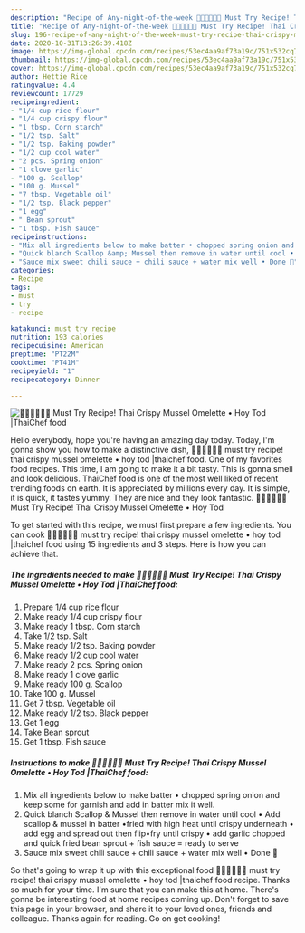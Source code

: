 ```yaml
---
description: "Recipe of Any-night-of-the-week 🧑🏽‍🍳🧑🏼‍🍳 Must Try Recipe! Thai Crispy Mussel Omelette • Hoy Tod |ThaiChef food"
title: "Recipe of Any-night-of-the-week 🧑🏽‍🍳🧑🏼‍🍳 Must Try Recipe! Thai Crispy Mussel Omelette • Hoy Tod |ThaiChef food"
slug: 196-recipe-of-any-night-of-the-week-must-try-recipe-thai-crispy-mussel-omelette-hoy-tod-thaichef-food
date: 2020-10-31T13:26:39.418Z
image: https://img-global.cpcdn.com/recipes/53ec4aa9af73a19c/751x532cq70/🧑🏽🍳🧑🏼🍳-must-try-recipe-thai-crispy-mussel-omelette-•-hoy-tod-thaichef-food-recipe-main-photo.jpg
thumbnail: https://img-global.cpcdn.com/recipes/53ec4aa9af73a19c/751x532cq70/🧑🏽🍳🧑🏼🍳-must-try-recipe-thai-crispy-mussel-omelette-•-hoy-tod-thaichef-food-recipe-main-photo.jpg
cover: https://img-global.cpcdn.com/recipes/53ec4aa9af73a19c/751x532cq70/🧑🏽🍳🧑🏼🍳-must-try-recipe-thai-crispy-mussel-omelette-•-hoy-tod-thaichef-food-recipe-main-photo.jpg
author: Hettie Rice
ratingvalue: 4.4
reviewcount: 17729
recipeingredient:
- "1/4 cup rice flour"
- "1/4 cup crispy flour"
- "1 tbsp. Corn starch"
- "1/2 tsp. Salt"
- "1/2 tsp. Baking powder"
- "1/2 cup cool water"
- "2 pcs. Spring onion"
- "1 clove garlic"
- "100 g. Scallop"
- "100 g. Mussel"
- "7 tbsp. Vegetable oil"
- "1/2 tsp. Black pepper"
- "1 egg"
- " Bean sprout"
- "1 tbsp. Fish sauce"
recipeinstructions:
- "Mix all ingredients below to make batter • chopped spring onion and keep some for garnish and add in batter mix it well."
- "Quick blanch Scallop &amp; Mussel then remove in water until cool • Add scallop &amp; mussel in batter •fried with high heat until crispy underneath • add egg and spread out then flip•fry until crispy • add garlic chopped and quick fried bean sprout + fish sauce = ready to serve"
- "Sauce mix sweet chili sauce + chili sauce + water mix well • Done 🥢"
categories:
- Recipe
tags:
- must
- try
- recipe

katakunci: must try recipe 
nutrition: 193 calories
recipecuisine: American
preptime: "PT22M"
cooktime: "PT41M"
recipeyield: "1"
recipecategory: Dinner

---
```



![🧑🏽‍🍳🧑🏼‍🍳 Must Try Recipe! Thai Crispy Mussel Omelette • Hoy Tod |ThaiChef food](https://img-global.cpcdn.com/recipes/53ec4aa9af73a19c/751x532cq70/🧑🏽🍳🧑🏼🍳-must-try-recipe-thai-crispy-mussel-omelette-•-hoy-tod-thaichef-food-recipe-main-photo.jpg)

Hello everybody, hope you're having an amazing day today. Today, I'm gonna show you how to make a distinctive dish, 🧑🏽‍🍳🧑🏼‍🍳 must try recipe! thai crispy mussel omelette • hoy tod |thaichef food. One of my favorites food recipes. This time, I am going to make it a bit tasty. This is gonna smell and look delicious.
ThaiChef food is one of the most well liked of recent trending foods on earth. It is appreciated by millions every day. It is simple, it is quick, it tastes yummy. They are nice and they look fantastic. 🧑🏽‍🍳🧑🏼‍🍳 Must Try Recipe! Thai Crispy Mussel Omelette • Hoy Tod 


To get started with this recipe, we must first prepare a few ingredients. You can cook 🧑🏽‍🍳🧑🏼‍🍳 must try recipe! thai crispy mussel omelette • hoy tod |thaichef food using 15 ingredients and 3 steps. Here is how you can achieve that.

<!--inarticleads1-->

##### The ingredients needed to make 🧑🏽‍🍳🧑🏼‍🍳 Must Try Recipe! Thai Crispy Mussel Omelette • Hoy Tod |ThaiChef food:

1. Prepare 1/4 cup rice flour
1. Make ready 1/4 cup crispy flour
1. Make ready 1 tbsp. Corn starch
1. Take 1/2 tsp. Salt
1. Make ready 1/2 tsp. Baking powder
1. Make ready 1/2 cup cool water
1. Make ready 2 pcs. Spring onion
1. Make ready 1 clove garlic
1. Make ready 100 g. Scallop
1. Take 100 g. Mussel
1. Get 7 tbsp. Vegetable oil
1. Make ready 1/2 tsp. Black pepper
1. Get 1 egg
1. Take  Bean sprout
1. Get 1 tbsp. Fish sauce




<!--inarticleads2-->

##### Instructions to make 🧑🏽‍🍳🧑🏼‍🍳 Must Try Recipe! Thai Crispy Mussel Omelette • Hoy Tod |ThaiChef food:

1. Mix all ingredients below to make batter • chopped spring onion and keep some for garnish and add in batter mix it well.
1. Quick blanch Scallop &amp; Mussel then remove in water until cool • Add scallop &amp; mussel in batter •fried with high heat until crispy underneath • add egg and spread out then flip•fry until crispy • add garlic chopped and quick fried bean sprout + fish sauce = ready to serve
1. Sauce mix sweet chili sauce + chili sauce + water mix well • Done 🥢




So that's going to wrap it up with this exceptional food 🧑🏽‍🍳🧑🏼‍🍳 must try recipe! thai crispy mussel omelette • hoy tod |thaichef food recipe. Thanks so much for your time. I'm sure that you can make this at home. There's gonna be interesting food at home recipes coming up. Don't forget to save this page in your browser, and share it to your loved ones, friends and colleague. Thanks again for reading. Go on get cooking!
